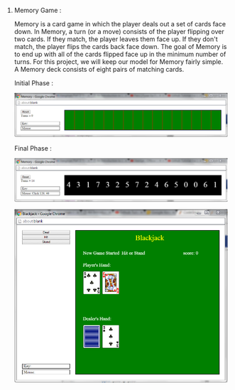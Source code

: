 1. Memory Game :

	Memory is a card game in which the player deals out a set of 	cards face down. In Memory, a turn (or a move) consists of 	the player flipping over two cards. If they match, the 	player leaves them face up. If they don't match, the player 	flips the cards back face down. The goal of Memory is to end 	up with all of the cards flipped face up in the minimum 	number of turns. For this project, we will keep our model for Memory fairly simple. A Memory deck consists of eight pairs of matching cards.



	Initial Phase :
	
	![Alt image](/screenshots/Memory-1.PNG)
	
	
	
 


	Final Phase :
	
	![Alt image](/screenshots/Memory-2.PNG)
	
	
	![Alt image](/screenshots/Blackjack.PNG)
	
	
	
	
	

 

